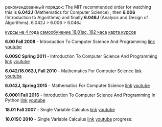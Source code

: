 рекомендованный порядок:
	The MIT recommended order for watching this is **6.042J** (Mathematics for Computer Science) , then **6.006** (Introduction to Algorithms) and finally **6.046J** (Analysis and Design of Algorithms).
6.042J > 6.006 > 6.046J

[курсы на 4 года](https://laconicml.com/computer-science-engineer-mit-university/)
[самообучение 18.01sc, 192 часа](https://goepigen.medium.com/i-self-studied-mitopencourseware-18-01sc-single-variable-calculus-in-192-hours-9dbb205639b1)
[карта курсов](https://mapping.mit.edu/curriculum-mapping)

**6.00 Fall 2008** - Introduction To Computer Science And Programming
[link](https://ocw.mit.edu/courses/6-00-introduction-to-computer-science-and-programming-fall-2008/pages/syllabus/) [youtube](https://www.youtube.com/watch?v=k6U-i4gXkLM&list=PL4C4720A6F225E074&ab_channel=MITOpenCourseWare)

**6.00SC Spring 2011** - Introduction To Computer Science And Programming
[link](https://ocw.mit.edu/courses/6-00sc-introduction-to-computer-science-and-programming-spring-2011/pages/syllabus/) [youtube](https://www.youtube.com/watch?v=bX3jvD7XFPs&list=PLB2BE3D6CA77BB8F7&ab_channel=MITOpenCourseWare)

**6.042/18.062J, Fall 2010** - Mathematics For Computer Science
[link](https://ocw.mit.edu/courses/6-042j-mathematics-for-computer-science-fall-2010/) [youtube](https://www.youtube.com/watch?v=L3LMbpZIKhQ&list=PLB7540DEDD482705B&ab_channel=MITOpenCourseWare)

**6.042J, Spring 2015** - Mathematics For Computer Science
[link](https://ocw.mit.edu/courses/6-042j-mathematics-for-computer-science-spring-2015/pages/syllabus/) [youtube](https://www.youtube.com/watch?v=wIq4CssPoO0&list=PLUl4u3cNGP60UlabZBeeqOuoLuj_KNphQ&ab_channel=MITOpenCourseWare)

**6.0001 Fall 2016** - Introduction To Computer Science And Programming In Python
[link](https://ocw.mit.edu/courses/6-0001-introduction-to-computer-science-and-programming-in-python-fall-2016/) [youtube](https://www.youtube.com/watch?v=nykOeWgQcHM&list=PLUl4u3cNGP63WbdFxL8giv4yhgdMGaZNA&ab_channel=MITOpenCourseWare)


**18.01 Fall 2007** - Single Variable Calculus
[link](https://ocw.mit.edu/courses/18-01-single-variable-calculus-fall-2006/) [youtube](https://www.youtube.com/watch?v=7K1sB05pE0A&list=PL590CCC2BC5AF3BC1&ab_channel=MITOpenCourseWare)

**18.01SC 2010** - Single Variable Calculus
[link](https://ocw.mit.edu/courses/18-01sc-single-variable-calculus-fall-2010/pages/1.-differentiation/) [youtube](https://www.youtube.com/watch?v=_nbtaQtX6JA&list=PL21BCE50ABFF029F1&index=2&ab_channel=MITOpenCourseWare)
progress: